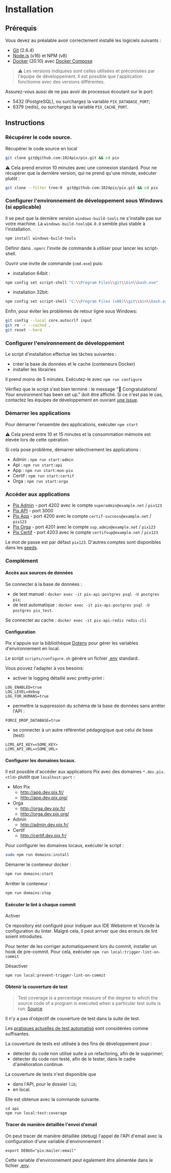 # Installation

## Prérequis

Vous devez au préalable avoir correctement installé les logiciels suivants :

- [Git](https://git-scm.com/) (2.6.4)
- [Node.js](https://nodejs.org/) (v16) et NPM (v8)
- [Docker](https://docs.docker.com/get-started/) (20.10) avec [Docker Compose](https://docs.docker.com/compose/install/)

> ⚠️ Les versions indiquées sont celles utilisées et préconisées par l'équipe de développement. Il est possible que
> l'application fonctionne avec des versions différentes.

Assurez-vous aussi de ne pas avoir de processus écoutant sur le port:

- 5432 (PostgreSQL), ou surchargez la variable `PIX_DATABASE_PORT`;
- 6379 (redis), ou surchargez la variable `PIX_CACHE_PORT`.

## Instructions

### Récupérer le code source.

Récupérer le code source en local

```bash
git clone git@github.com:1024pix/pix.git && cd pix
```

⚠️ Cela prend environ 10 minutes avec une connexion standard.
Pour ne récupérer que la dernière version, qui ne prend qu'une minute, exécuter plutôt :

```bash
git clone --filter tree:0  git@github.com:1024pix/pix.git && cd pix
```

### Configurer l'environnement de développement sous Windows (si applicable)

Il se peut que la dernière version `windows-build-tools` ne s'installe pas sur votre machine.
La `windows-build-tools@4.0.0` semble plus stable à l'installation.

```bash
npm install windows-build-tools
```

Définir dans `.npmrc` l'invite de commande à utiliser pour lancer les script-shell.

Ouvrir une invite de commande (`cmd.exe`) puis:

- installation 64bit :

```bash
npm config set script-shell "C:\\Program Files\\git\\bin\\bash.exe"
```

- installation 32bit:

```bash
npm config set script-shell "C:\\Program Files (x86)\\git\\bin\\bash.exe"
```

Enfin, pour éviter les problèmes de retour ligne sous Windows:

```bash
git config --local core.autocrlf input
git rm -r --cached .
git reset --hard
```

### Configurer l'environnement de développement

Le script d'installation effectue les tâches suivantes :

- créer la base de données et le cache (conteneurs Docker)
- installer les librairies

Il prend moins de 5 minutes.
Exécutez-le avec  `npm run configure`

Vérifiez que le script s'est bien terminé : le message "🎉 Congratulations! Your environment has been set up." doit être
affiché. Si ce n'est pas le cas, contactez les équipes de développement en
ouvrant [une issue](https://github.com/1024pix/pix/issues).

### Démarrer les applications

Pour démarrer l'ensemble des applications, exécuter `npm start `

⚠️ Cela prend entre 10 et 15 minutes et la consommation mémoire est élevée lors de cette opération.

Si cela pose problème, démarrer sélectivement les applications :

- Admin : `npm run start:admin`
- Api : `npm run start:api`
- App : `npm run start:mon-pix`
- Certif : `npm run start:certif`
- Orga : `npm run start:orga`

### Accéder aux applications

- [Pix Admin](http://localhost:4202) - port 4202 avec le compte `superadmin@example.net` / `pix123`
- [Pix API](http://localhost:3000/api) - port 3000
- [Pix App](http://localhost:4200) - port 4200 avec le compte `certif-success@example.net` / `pix123`
- [Pix Orga](http://localhost:4201) - port 4201 avec le compte `sup.admin@example.net` / `pix123`
- [Pix Certif](http://localhost:4203) - port 4203 avec le compte `certifsup@example.net` / `pix123`

Le mot de passe est par défaut `pix123`.
D'autres comptes sont disponibles dans les [seeds](api/db/seeds/data).

### Complément

#### Accès aux sources de données

Se connecter à la base de données :

- de test manuel : `docker exec -it pix-api-postgres psql -U postgres pix`;
- de test automatique : `docker exec -it pix-api-postgres psql -U postgres pix_test`.

Se connecter au cache :  `docker exec -it pix-api-redis redis-cli`

#### Configuration

Pix s'appuie sur la bibliothèque [Dotenv](https://github.com/motdotla/dotenv) pour gérer les variables d'environnement
en local.

Le script `scripts/configure.sh` génère un fichier [.env](api/.env) standard.

Vous pouvez l'adapter à vos besoins:

- activer le logging détaillé avec pretty-print :

```dotenv
LOG_ENABLED=true
LOG_LEVEL=debug
LOG_FOR_HUMANS=true
```

- permettre la suppression du schéma de la base de données sans arrêter l'API :

```dotenv
FORCE_DROP_DATABASE=true
```

- se connecter à un autre référentiel pédagogique que celui de base (test):

```dotenv
LCMS_API_KEY=<SOME_KEY>
LCMS_API_URL=<SOME_URL>
```

#### Configurer les domaines locaux.

Il est possible d'accéder aux applications Pix avec des domaines `*.dev.pix.<tld>`
plutôt que `localhost:port` :

- Mon Pix
  - http://app.dev.pix.fr/
  - http://app.dev.pix.org/
- Orga
  - http://orga.dev.pix.fr/
  - http://orga.dev.pix.org/
- Admin
  - http://admin.dev.pix.fr/
- Certif
  - http://certif.dev.pix.fr/

Pour configurer les domaines locaux, exécuter le script :

```bash
sudo npm run domains:install
```

Démarrer le conteneur docker :

```bash
npm run domains:start
```

Arrêter le conteneur :

```bash
npm run domains:stop
```

#### Exécuter le lint à chaque commit

Activer

Ce repository est configuré pour indiquer aux IDE Webstorm et Vscode la configuration du linter.
Malgré cela, il peut arriver que des erreurs de lint soient introduites.

Pour tenter de les corriger automatiquement lors du commit, installer un hook de pre-commit.
Pour cela, exécuter `npm run local:trigger-lint-on-commit`

Désactiver

```
npm run local:prevent-trigger-lint-on-commit
```

#### Obtenir la couverture de test

> Test coverage is a percentage measure of the degree to which the source code of a program is executed when a
> particular test suite is run.
[Source](https://en.wikipedia.org/wiki/Code_coverage)

Il n'y a pas d'objectif de couverture de test dans la suite de test.

Les [pratiques actuelles de test automatisé](./docs/test.md) sont considérées comme suffisantes.

La couverture de tests est utilisée à des fins de développement pour :

- détecter du code non utilisé suite à un refactoring, afin de le supprimer;
- détecter du code non testé, afin de le tester, dans le cadre d'amélioration continue.

La couverture de tests n'est disponible que

- dans l'API, pour le dossier `lib`;
- en local.

Elle est obtenue avec la commande suivante.

``` shell
cd api
npm run local:test:coverage
```

#### Tracer de manière détaillée l'envoi d'email

On peut tracer de manière détaillée (debug) l'appel de l'API d'email avec la
configuration d'une variable d'environnement :

```shell
export DEBUG="pix:mailer:email"
```

Cette variable d'environnement peut également être alimentée dans le fichier [.env](api/.env).

